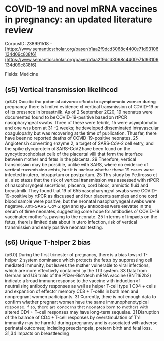 # COVID-19 and novel mRNA vaccines in pregnancy: an updated literature review

CorpusID: 238991518 - [https://www.semanticscholar.org/paper/b1aa2f9ddd3068c4400e71d93106134d09c838f6](https://www.semanticscholar.org/paper/b1aa2f9ddd3068c4400e71d93106134d09c838f6)

Fields: Medicine

## (s5) Vertical transmission likelihood
(p5.0) Despite the potential adverse effects to symptomatic women during pregnancy, there is limited evidence of vertical transmission of COVID-19 or of its presence in breastmilk. As of 2 September 2020, 19 neonates were documented found to be COVID-19-positive based on rtPCR nasopharyngeal swabs. Three of these were febrile, 15 were asymptomatic and one was born at 31 +2 weeks; he developed disseminated intravascular coagulopathy but was recovering at the time of publication. Thus far, there have been no reported deaths of COVID-19-positive neonates. 25 Angiotensin converting enzyme 2, a target of SARS-CoV-2 cell entry, and the spike glycoprotein of SARS-CoV2 have been found on the syncytiotrophoblast cells of the placental villi that form the interface between mother and fetus in the placenta. 29 Therefore, vertical transmission may be possible, unlike with SARS, where no evidence of vertical transmission exists, but it is unclear whether these 19 cases were infected in utero, intrapartum or postpartum. 25 This study by Pettirosso et al. also states that the risk of vertical transmission was assessed with rtPCR of nasopharyngeal secretions, placenta, cord blood, amniotic fluid and breastmilk. They found that 19 of 655 nasopharyngeal swabs were COVID-19-positive by rtPCR as discussed and four placenta samples and one cord blood sample were positive, but the neonatal nasopharyngeal swabs were negative. Anti-SARS-CoV-2 IgM and IgG antibodies were elevated in the serum of three neonates, suggesting some hope for antibodies of COVID-19 vaccinated mother's, passing to the neonate. 25 In terms of impacts on the fetus, there is limited data about in utero infection, risk of vertical transmission and early positive neonatal testing.
## (s6) Unique T-helper 2 bias
(p6.0) During the first trimester of pregnancy, there is a bias toward T-helper 2 system dominance which protects the fetus by suppressing cell mediated immunity, but leaves the mother vulnerable to viral infections, which are more effectively contained by the Th1 system. 33 Data from German and US trials of the Pfizer-BioNtech mRNA vaccine (BNT162b2) indicate a broad immune response to the vaccine with induction of neutralising antibody responses as well as helper T-cell type 1 CD4 + cells and expansion of effector memory CD8 + T-cells in both men and nonpregnant women participants. 31 Currently, there is not enough data to confirm whether pregnant women have the same immunophenotypical response. If so, there are concerns that neonates born to mothers with altered CD4 + T-cell responses may have long-term sequelae. 31 Disruption of the balance of CD4 + T-cell responses by overstimulation of Th1 immunity may be harmful during pregnancy and is associated with adverse perinatal outcomes; including preeclampsia, preterm birth and fetal loss. 31,34 Impacts on breastfeeding
